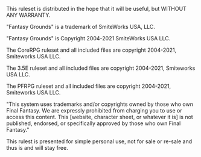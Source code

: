 This ruleset is distributed in the hope that it will be useful, but WITHOUT ANY WARRANTY.

"Fantasy Grounds" is a trademark of SmiteWorks USA, LLC.

"Fantasy Grounds" is Copyright 2004-2021 SmiteWorks USA LLC.

The CoreRPG ruleset and all included files are copyright 2004-2021, Smiteworks USA LLC.

The 3.5E ruleset and all included files are copyright 2004-2021, Smiteworks USA LLC.

The PFRPG ruleset and all included files are copyright 2004-2021, Smiteworks USA LLC.

"This system uses trademarks and/or copyrights owned by those who own Final Fantasy. We are expressly prohibited from charging you to use or access this content. This [website, character sheet, or whatever it is] is not published, endorsed, or specifically approved by those who own Final Fantasy."

This rulest is presented for simple personal use, not for sale or re-sale and thus is and will stay free.